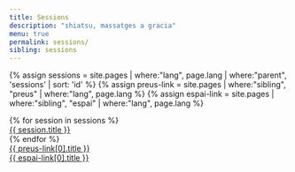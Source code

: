 ```yaml
---
title: Sessions
description: "shiatsu, massatges a gracia"
menu: true
permalink: sessions/
sibling: sessions
---
```


{% assign sessions = site.pages | where:"lang", page.lang | where:"parent", 'sessions' | sort: 'id' %}
{% assign preus-link = site.pages | where:"sibling", "preus" | where:"lang", page.lang %}
{% assign espai-link = site.pages | where:"sibling", "espai" | where:"lang", page.lang %}
<div class="row">
  {% for session in sessions %}
    <div class="col-xs-6">
      <a class="btn" href="{{ session.url | prepend: site.baseurl | prepend: site.url }}">{{ session.title }}</a>
      <!-- <p>{{ session.cover }}</p> --><br>
    </div>
  {% endfor %}
  <div class="col-xs-6">
    <div class="row">
      <div class="col-xs-6">
        <a href="{{ preus-link[0].url | prepend: site.baseurl | prepend: site.url }}">
          {{ preus-link[0].title }}
        </a>
      </div>
    </div>
    <div class="row">
      <div class="col-xs-6">
        <a href="{{ espai-link[0].url | prepend: site.baseurl | prepend: site.url }}">
         {{ espai-link[0].title }}
        </a>
      </div>
    </div>
  </div>
</div>
